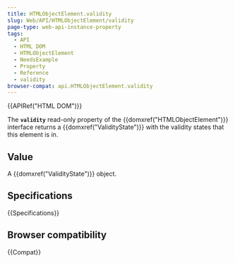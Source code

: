 ```yaml
---
title: HTMLObjectElement.validity
slug: Web/API/HTMLObjectElement/validity
page-type: web-api-instance-property
tags:
  - API
  - HTML DOM
  - HTMLObjectElement
  - NeedsExample
  - Property
  - Reference
  - validity
browser-compat: api.HTMLObjectElement.validity
---
```

{{APIRef("HTML DOM")}}

The **`validity`** read-only property of the
{{domxref("HTMLObjectElement")}} interface returns a {{domxref("ValidityState")}} with
the validity states that this element is in.

## Value

A {{domxref("ValidityState")}} object.

## Specifications

{{Specifications}}

## Browser compatibility

{{Compat}}
